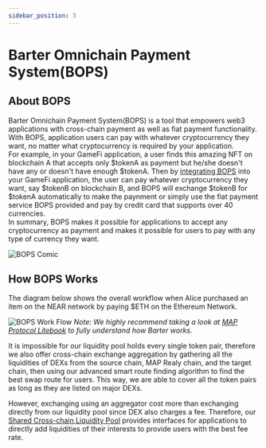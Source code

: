```yaml
---
sidebar_position: 3
---
```

# Barter Omnichain Payment System(BOPS)

## About BOPS
Barter Omnichain Payment System(BOPS) is a tool that empowers web3 applications with cross-chain payment as well as fiat payment functionality. With BOPS, application users can pay with whatever cryptocurrency they want, no matter what cryptocurrency is required by your application.  
For example, in your GameFi application, a user finds this amazing NFT on blockchain A that accepts only $tokenA as payment but he/she doesn't have any or doesn't have enough $tokenA. Then by [integrating BOPS](/How%20to%20Integrate/BOPS.md) into your GameFi application, the user can pay whatever cryptocurrency they want, say \$tokenB on blockchain B, and BOPS will exchange $tokenB for $tokenA automatically to make the paynment or simply use the fiat payment service BOPS provided and pay by credit card that supports over 40 currencies.  
 In summary, BOPS makes it possible for applications to accept any cryptocurrency as payment and makes it possible for users to pay with any type of currency they want.  
 
![BOPS Comic](/img/barter/bops-comic.png "BOPS Comic")

## How BOPS Works
The diagram below shows the overall workflow when Alice purchased an item on the NEAR network by paying $ETH on the Ethereum Network.  


![BOPS Work Flow](/img/barter/BOPS-work-flow.png "BOPS Work Flow")
*Note: We highly recommend taking a look at [MAP Protocol Litebook](https://files.maplabs.io/pdf/mapprotocol_whitepaper_en.pdf) to fully understand how Barter works.*

It is impossible for our liquidity pool holds every single token pair, therefore we also offer cross-chain exchange aggregation by gathering all the liquidities of DEXs from the source chain, MAP Realy chain, and the target chain, then using our advanced smart route finding algorithm to find the best swap route for users. This way, we are able to cover all the token pairs as long as they are listed on major DEXs.

However, exchanging using an aggregator cost more than exchanging directly from our liquidity pool since DEX also charges a fee. Therefore, our [Shared Cross-chain Liquidity Pool](/Products/BSLP.md) provides interfaces for applications to directly add liquidities of their interests to provide users with the best fee rate.

